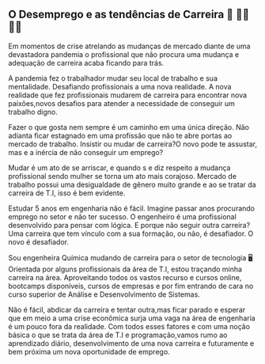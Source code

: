## O Desemprego e as tendências de  Carreira :woman: :construction_worker_woman::woman_technologist:

Em momentos de crise atrelando as mudanças de mercado diante de uma devastadora pandemia o profissional que não procura uma mudança e adequação de carreira acaba ficando para trás.

A pandemia fez o trabalhador mudar seu local de trabalho e sua mentalidade. Desafiando profissionais a uma nova realidade. A nova realidade que fez profissionais mudarem de carreira para encontrar nova paixões,novos desafios para atender a necessidade de conseguir um trabalho digno.

Fazer o que gosta nem sempre é um caminho em uma única direção. Não adianta ficar estagnado em uma profissão que não te abre portas ao mercado de trabalho. Insistir ou mudar de carreira?O novo pode te assustar, mas e a inércia de não conseguir um emprego?

Mudar é um ato de se arriscar, e quando s e diz respeito a mudança profissional sendo mulher se torna um ato mais corajoso. Mercado de trabalho possui uma desigualdade de gênero muito grande e ao se tratar da carreira de T.I, isso é bem evidente.



Estudar 5 anos em engenharia não é fácil. Imagine passar anos procurando emprego no setor e não ter sucesso. O engenheiro é uma profissional desenvolvido para pensar com lógica. E porque não seguir outra carreira?Uma carreira que tem vínculo com a sua formação, ou não, é desafiador. O novo é desafiador.

Sou engenheira Química mudando de carreira para o setor de tecnologia :desktop_computer:
Orientada por alguns profissionais da área de T.I, estou traçando minha carreira na área. Aproveitando todos os vastos recurso e cursos online, bootcamps disponíveis, cursos de empresas e por fim entrando de cara no curso superior de Análise e Desenvolvimento de Sistemas.

Não é fácil, abdicar da carreira e tentar outra,mas ficar parado e esperar que em meio a uma crise econômica surja uma vaga na área de engenharia é um pouco fora da realidade. Com todos esses fatores e com uma noção básica o que se trata da área de T.I e programação,vamos rumo ao aprendizado diário, desenvolvimento de uma nova carreira e futuramente e bem próxima um nova oportunidade de emprego.
